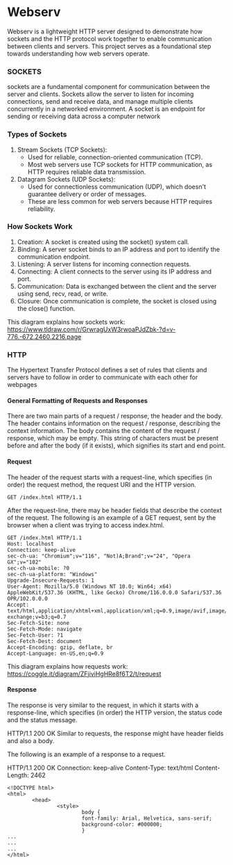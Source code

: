 # Webserv

Webserv is a lightweight HTTP server designed to demonstrate how sockets and the HTTP protocol work together to enable communication between clients and servers. This project serves as a foundational step towards understanding how web servers operate.


### SOCKETS
sockets are a fundamental component for communication between the server and clients. Sockets allow the server to listen for incoming connections, send and receive data, and manage multiple clients concurrently in a networked environment. A socket is an endpoint for sending or receiving data across a computer network

### Types of Sockets
1. Stream Sockets (TCP Sockets):
    - Used for reliable, connection-oriented communication (TCP).
    - Most web servers use TCP sockets for HTTP communication, as HTTP requires reliable data transmission.
2. Datagram Sockets (UDP Sockets):
    - Used for connectionless communication (UDP), which doesn't guarantee delivery or order of messages.
    - These are less common for web servers because HTTP requires reliability.

### How Sockets Work
1. Creation: A socket is created using the socket() system call.
2. Binding: A server socket binds to an IP address and port to identify the communication endpoint.
3. Listening: A server listens for incoming connection requests.
4. Connecting: A client connects to the server using its IP address and port.
5. Communication: Data is exchanged between the client and the server using send, recv, read, or write.
6. Closure: Once communication is complete, the socket is closed using the close() function.

This diagram explains how sockets work:
https://www.tldraw.com/r/GrwragUxW3rwoaPJdZbk-?d=v-776.-672.2460.2216.page

### HTTP
The Hypertext Transfer Protocol defines a set of rules that clients and servers have to follow in order to communicate with each other for webpages

#### General Formatting of Requests and Responses
There are two main parts of a request / response, the header and the body.
The header contains information on the request / response, describing the context information.
The body contains the content of the request / response, which may be empty.
This string of characters must be present before and after the body (if it exists), which signifies its start and end point.

#### Request
The header of the request starts with a request-line, which specifies (in order) the request method, the request URI and the HTTP version.

``GET /index.html HTTP/1.1``

After the request-line, there may be header fields that describe the context of the request.
The following is an example of a GET request, sent by the browser when a client was trying to access index.html.

```
GET /index.html HTTP/1.1
Host: localhost
Connection: keep-alive
sec-ch-ua: "Chromium";v="116", "Not)A;Brand";v="24", "Opera GX";v="102"
sec-ch-ua-mobile: ?0
sec-ch-ua-platform: "Windows"
Upgrade-Insecure-Requests: 1
User-Agent: Mozilla/5.0 (Windows NT 10.0; Win64; x64) AppleWebKit/537.36 (KHTML, like Gecko) Chrome/116.0.0.0 Safari/537.36 OPR/102.0.0.0
Accept: text/html,application/xhtml+xml,application/xml;q=0.9,image/avif,image/webp,image/apng,*/*;q=0.8,application/signed-exchange;v=b3;q=0.7
Sec-Fetch-Site: none
Sec-Fetch-Mode: navigate
Sec-Fetch-User: ?1
Sec-Fetch-Dest: document
Accept-Encoding: gzip, deflate, br
Accept-Language: en-US,en;q=0.9
```

This diagram explains how requests work: https://coggle.it/diagram/ZFjiviHgHRe8f6T2/t/request

#### Response
The response is very similar to the request, in which it starts with a response-line, which specifies (in order) the HTTP version, the status code and the status message.

HTTP/1.1 200 OK
Similar to requests, the response might have header fields and also a body.

The following is an example of a response to a request.

HTTP/1.1 200 OK
Connection: keep-alive
Content-Type: text/html
Content-Length: 2462

```
<!DOCTYPE html>
<html>
        <head>
                <style>
                        body {
                        font-family: Arial, Helvetica, sans-serif;
                        background-color: #000000;
                        }
...
...
...
</html>
```